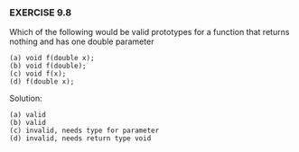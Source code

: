 ### EXERCISE 9.8

Which of the following would be valid prototypes for a function that returns nothing and has one double parameter
```
(a) void f(double x);
(b) void f(double);
(c) void f(x);
(d) f(double x);
```

Solution:
```
(a) valid
(b) valid
(c) invalid, needs type for parameter
(d) invalid, needs return type void
```
